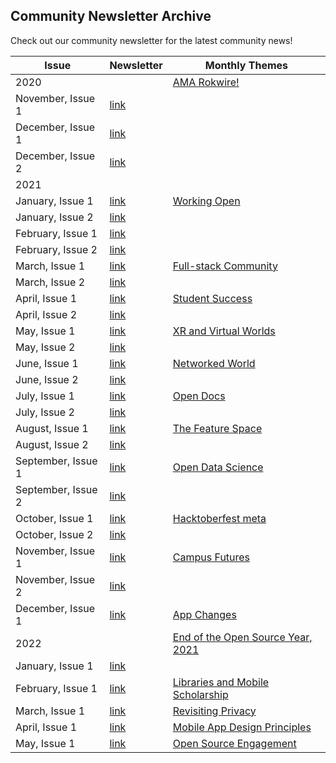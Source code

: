 ## Community Newsletter Archive
Check out our community newsletter for the latest community news!   

| Issue                 | Newsletter                                                                         | Monthly Themes   |
|-----------------------|------------------------------------------------------------------------------------|----|
| 2020                  |                                                                                    |  [AMA Rokwire!](https://publish.illinois.edu/bradly-alicea/2020/09/01/about-me/)  |
| November, Issue 1     | [link](https://rokwirecommunity.substack.com/p/rokwire-community-news)             |    |
| December, Issue 1     | [link](https://rokwirecommunity.substack.com/p/rokwire-community-news-november1)   |    |
| December, Issue 2     | [link](https://rokwirecommunity.substack.com/p/rokwire-community-news-december-2)       |    |
| 2021                  |                                                                                         |    |
| January, Issue 1      | [link](https://rokwirecommunity.substack.com/p/rokwire-community-newsletter-january)       |  [Working Open](https://github.com/rokwire/rokwire-community/tree/master/Themes%20of%20the%20Month/Working%20Open%20(January-February%202021))  |
| January, Issue 2      | [link](https://rokwirecommunity.substack.com/p/rokwire-community-newsletter-january-c47)   |    |
| February, Issue 1     | [link](https://rokwirecommunity.substack.com/publish/post/31686281)                |         |
| February, Issue 2     | [link](https://rokwirecommunity.substack.com/p/rokwire-community-newsletter-february-e2c)  |     |
| March, Issue 1        | [link](https://rokwirecommunity.substack.com/p/rokwire-community-newsletter-march)   |   [Full-stack Community](https://github.com/rokwire/rokwire-community/tree/master/Themes%20of%20the%20Month/Full-Stack%20Community%20(March%202021))  |
| March, Issue 2        | [link](https://rokwirecommunity.substack.com/p/rokwire-community-newsletter-march-a85)   |    |
| April, Issue 1        | [link](https://rokwirecommunity.substack.com/p/rokwire-community-newsletter-april)   |   [Student Success](https://github.com/rokwire/rokwire-community/tree/master/Themes%20of%20the%20Month/Student%20Success%20(April%202021))  |
| April, Issue 2        | [link](https://rokwirecommunity.substack.com/p/rokwire-community-newsletter-april-90e) |     |
| May, Issue 1        | [link](https://rokwirecommunity.substack.com/p/rokwire-community-newsletter-may1)    |  [XR and Virtual Worlds](https://github.com/rokwire/rokwire-community/tree/master/Themes%20of%20the%20Month/XR%20and%20Virtual%20Worlds%20(May%202021))   |
| May, Issue 2        | [link](https://rokwirecommunity.substack.com/p/rokwire-community-newsletter-may2)    |     |
| June, Issue 1       | [link](https://rokwirecommunity.substack.com/p/rokwire-community-newsletter-june1)   |  [Networked World](https://github.com/rokwire/rokwire-community/tree/master/Themes%20of%20the%20Month/Networked%20World%20(June%202021))    |
| June, Issue 2       | [link](https://rokwirecommunity.substack.com/p/rokwire-community-newsletter-june2)   |     |
| July, Issue 1       | [link](https://rokwirecommunity.substack.com/p/rokwire-community-newsletter-july1)   |   [Open Docs](https://github.com/rokwire/rokwire-community/tree/master/Themes%20of%20the%20Month/Open%20Docs%20(July%202021))  |
| July, Issue 2       | [link](https://rokwirecommunity.substack.com/p/rokwire-community-newsletter-july2)   |     |
| August, Issue 1     | [link](https://rokwirecommunity.substack.com/p/rokwire-community-newsletter-august1) |  [The Feature Space](https://github.com/rokwire/rokwire-community/tree/master/Themes%20of%20the%20Month/The%20Feature%20Space%20(August%202021))   |
| August, Issue 2     | [link](https://rokwirecommunity.substack.com/p/rokwire-community-newsletter-august2)  |      |
| September, Issue 1  | [link](https://publish.illinois.edu/bradly-alicea/2021/09/10/september-newsletter-issue-1/) |  [Open Data Science](https://github.com/rokwire/rokwire-community/tree/master/Themes%20of%20the%20Month/Open%20Data%20Science%20(September%202021))   |
| September, Issue 2  | [link](https://rokwirecommunity.substack.com/p/rokwire-community-newsletter-september2) |     |   
| October, Issue 1  | [link](https://rokwirecommunity.substack.com/p/rokwire-community-newsletter-october1) |  [Hacktoberfest meta](https://github.com/rokwire/rokwire-community/tree/master/Themes%20of%20the%20Month/Hacktoberfest(meta)) |
| October, Issue 2  | [link](https://rokwirecommunity.substack.com/p/rokwire-community-newsletter-october2) |     |
| November, Issue 1 | [link](https://rokwirecommunity.substack.com/p/rokwire-community-newsletter-november1) |  [Campus Futures](https://github.com/rokwire/rokwire-community/tree/master/Themes%20of%20the%20Month/Campus%20Futures%20(November%202021))   |
| November, Issue 2 | [link](https://rokwirecommunity.substack.com/p/rokwire-community-newsletter-november) |     |
| December, Issue 1 | [link](https://rokwirecommunity.substack.com/p/rokwire-community-newsletter-december?s=w) | [App Changes](https://github.com/rokwire/rokwire-community/tree/master/Themes%20of%20the%20Month/Application%20Changes%20(December%202021-January%202022)) | 
| 2022              |                                                                                          | [End of the Open Source Year, 2021](https://publish.illinois.edu/bradly-alicea/2022/01/10/end-of-the-open-source-year-2021/)  |
| January, Issue 1  | [link](https://rokwirecommunity.substack.com/p/rokwire-community-newsletter-january-a74) |     |
| February, Issue 1 | [link](https://rokwirecommunity.substack.com/p/rokwire-community-newsletter-february-21f) | [Libraries and Mobile Scholarship](https://github.com/rokwire/rokwire-community/tree/master/Themes%20of%20the%20Month/Libraries%20and%20Mobile%20Scholarship%20(February%202022)) |
| March, Issue 1    | [link](https://rokwirecommunity.substack.com/p/rokwire-community-newsletter-march-301) | [Revisiting Privacy](https://github.com/rokwire/rokwire-community/tree/master/Themes%20of%20the%20Month/Revisiting%20Privacy%20(March%202022))    |
| April, Issue 1    | [link](https://rokwirecommunity.substack.com/p/rokwire-community-newsletter-april-17a?s=w) | [Mobile App Design Principles](https://github.com/rokwire/rokwire-community/tree/master/Themes%20of%20the%20Month/Mobile%20App%20Design%20Principles%20(April%202022))    |
| May, Issue 1    | [link](https://rokwirecommunity.substack.com/p/rokwire-community-newsletter-may?s=w) | [Open Source Engagement](https://github.com/rokwire/rokwire-community/tree/master/Themes%20of%20the%20Month/Open%20Source%20Engagement%20(May%202022))    |
